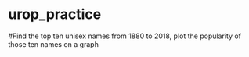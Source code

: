 # urop_practice
#Find the top ten unisex names from 1880 to 2018, plot the popularity of those ten names on a graph

